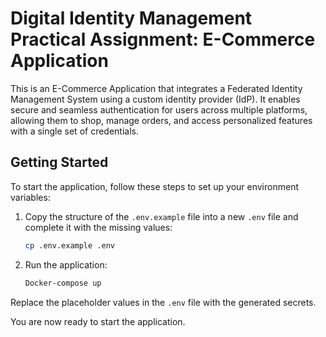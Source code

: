 # Digital Identity Management Practical Assignment: E-Commerce Application

This is an E-Commerce Application that integrates a Federated Identity Management System using a custom identity provider (IdP). It enables secure and seamless authentication for users across multiple platforms, allowing them to shop, manage orders, and access personalized features with a single set of credentials.

## Getting Started

To start the application, follow these steps to set up your environment variables:
1. Copy the structure of the `.env.example` file into a new `.env` file and complete it with the missing values:
    ```sh
    cp .env.example .env
    ```
2. Run the application:
    ```sh
    Docker-compose up
    ```

Replace the placeholder values in the `.env` file with the generated secrets.

You are now ready to start the application.